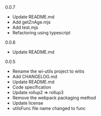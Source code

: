0.0.7
* Update README.md
* Add getZnAge.mjs
* Add test.mjs
* Refactoring using typescript

0.0.6
* Update README.md

0.0.5
* Rename the wi-utils project to witis
* Add CHANGELOG.md
* Update README.md
* Code specification
* Update rollup2 => rollup3
* Remove the webpack packaging method
* Update license
* utilsFunc file name changed to func
